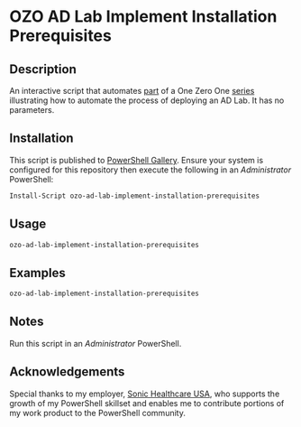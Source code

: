 # OZO AD Lab Implement Installation Prerequisites

## Description
An interactive script that automates [part](https://onezeroone.dev/active-directory-lab-part-iii-installation-prerequisites/) of a One Zero One [series](https://onezeroone.dev/active-directory-lab-part-i-introduction/) illustrating how to automate the process of deploying an AD Lab. It has no parameters.

## Installation
This script is published to [PowerShell Gallery](https://learn.microsoft.com/en-us/powershell/scripting/gallery/overview?view=powershell-5.1). Ensure your system is configured for this repository then execute the following in an _Administrator_ PowerShell:

```powershell
Install-Script ozo-ad-lab-implement-installation-prerequisites
```

## Usage
```powershell
ozo-ad-lab-implement-installation-prerequisites
```

## Examples
```powershell
ozo-ad-lab-implement-installation-prerequisites
```
## Notes
Run this script in an _Administrator_ PowerShell.

## Acknowledgements
Special thanks to my employer, [Sonic Healthcare USA](https://sonichealthcareusa.com), who supports the growth of my PowerShell skillset and enables me to contribute portions of my work product to the PowerShell community.
